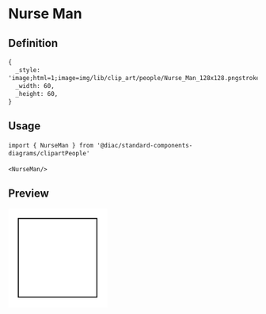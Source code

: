 # Nurse Man

## Definition

```
{
  _style: 'image;html=1;image=img/lib/clip_art/people/Nurse_Man_128x128.pngstrokeColor=none;',
  _width: 60,
  _height: 60,
}
```

## Usage

```
import { NurseMan } from '@diac/standard-components-diagrams/clipartPeople'

<NurseMan/>
```

## Preview

<img src="./nurse-man.png" width="200"/>
